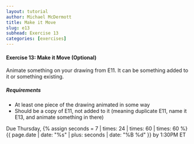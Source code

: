 ```yaml
---
layout: tutorial
author: Michael McDermott
title: Make it Move
slug: e13
subhead: Exercise 13
categories: [exercises]
---
```

#### Exercise 13: Make it Move (Optional)
Animate something on your drawing from E11. It can be something added to it or something existing.

##### Requirements
* At least one piece of the drawing animated in some way
* Should be a copy of E11, not added to it (meaning duplicate E11, name it E13, and animate something in there)

<span class="due">Due Thursday, {% assign seconds = 7 | times: 24 | times: 60 | times: 60 %}{{ page.date | date: "%s" | plus: seconds | date: "%B %d" }} by 1:30PM ET</span>
